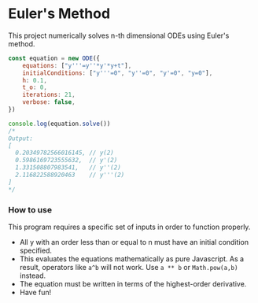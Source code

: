 # Euler's Method
This project numerically solves n-th dimensional ODEs using Euler's method. 

```js
const equation = new ODE({
    equations: ["y'''=y''*y'*y+t"],
    initialConditions: ["y'''=0", "y''=0", "y'=0", "y=0"],
    h: 0.1,
    t_o: 0,
    iterations: 21,
    verbose: false,
})

console.log(equation.solve())
/*
Output:
[
  0.20349782566016145, // y(2)
  0.5986169723555632,  // y'(2)
  1.331508807983541,   // y''(2)
  2.116822588920463    // y'''(2)
]
*/
```

### How to use
This program requires a specific set of inputs in order to function properly.

* All y with an order less than or equal to n must have an initial condition specified.
* This evaluates the equations mathematically as pure Javascript. As a result, operators like `a^b` will not work. Use `a ** b` or `Math.pow(a,b)` instead.
* The equation must be written in terms of the highest-order derivative.
* Have fun!
